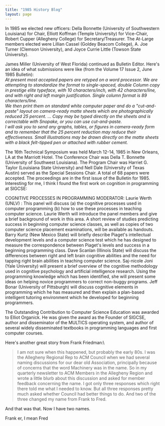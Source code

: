 ```yaml
---
title: "1985 History Blog"
layout: page
---
```


In 1985 we elected new officers: Della Bonnette (University of
Southwestern Louisiana) for Chair, Elliott Koffman (Temple University)
for Vice-Chair, Robert Cupper (Allegheny College) for
Secretary/Treasurer. The At-Large members elected were Lillian Cassel
(Goldey Beacom College), A. Joe Turner (Clemson University), and Joyce
Currie Little (Towson State University).

James Miller (University of West Florida) continued as Bulletin Editor.
Here's an idea of what submissions were like (from the Volume 17 Issue
2, June 1985 Bulletin):\
*At present most accepted papers are retyped on a word processor. We are
attempting to standardize the format to single-spaced, double Column
copy in prestige elite typeface, with 10 characters/inch, with 42
characters/line, and with right and left margin justification. Single
column format is 89 characters/line.*\
*We then print them on standard white computer paper and do a
\"cut-and-paste\" layout on camera-ready matte sheets which are
photographically reduced 25 percent. ... Copy may be typed directly on
the sheets and is correctable with Snopake, or you can use
cut-and-paste.*\
*I will ask you to send any graphs, tables, or figures in camera-ready
form and to remember that the 25 percent reduction may reduce their
effectiveness. Small illustrations may be drawn directly on the matte
sheets with a black felt-tipped pen or attached with rubber cement.*

The 16th Technical Symposium was held March 12-14, 1985 in New Orleans,
LA at the Marriott Hotel. The Conference Chair was Della T. Bonnette
(University of Southwest Louisiana). The Program Chair was Harriet G.
Taylor (Louisiana State University) and Nell Dale (University of Texas
Austin) served as the Special Sessions Chair. A total of 68 papers were
accepted. The proceedings are in the first issue of the Bulletin for
1985. Interesting for me, I think I found the first work on cognition in
programming at SIGCSE:

COGNITIVE PROCESSES IN PROGRAMMING MODERATOR: Laurie Werth (UNLV)
:   This panel will discuss (a) the cognitive processes used in computer
    programming (b) how to use these processes in teaching computer
    science. Laurie Werth will introduce the panel members and give a
    brief background of work in this area. A short review of studies
    predicting success in beginning computer science classes, as well as
    copies of two computer science placement examinations, will be
    available as handouts.\
    Barry Kurtz (New Mexico State) will briefly describe Piaget\'s
    intellectual development levels and a computer science test which he
    has designed to measure the correspondence between Piaget\'s levels
    and success in a beginning programming class. Dave Scanlan (Illinois
    State) will discuss the differences between right and left brain
    cognitive abilities and the need for tapping right brain abilities
    in teaching computer science. Saj-nicole Joni (Yale University) will
    present a brief overview of the cognitive methodology used in
    cognitive psychology and artificial intelligence research. Using the
    programming knowledge which has been identified, she will present
    some ideas on helping novice programmers to correct non-buggy
    programs. Jeff Bonar (University of Pittsburgh) will discuss
    cognitive elements in programming which he has measured and then
    explain a plan-based intelligent tutoring environment which he
    developed for beginning programmers.

The Outstanding Contribution to Computer Science Education was awarded
to Elliot Organick. He was given the award as the Founder of SIGCSE,
author and disseminator of the MULTICS operating system, and author of
several widely disseminated textbooks in programming languages and first
computer courses.

Here's another great story from Frank Friedman:\

> I am not sure when this happened, but probably the early 80s. I was
> the Allegheny Regional Rep to ACM Council when we had several naming
> discussions for our dear old Association, principally because of
> concerns that the word Machinery was in the name. So in my quarterly
> newsletter to ACM Members in the Allegheny Region and wrote a little
> blurb about this discussion and asked for member feedback concerning
> the name. I got only three responses which right there told me what I
> needed to know. But all three responses pretty much asked whether
> Council had better things to do. And two of the three changed my name
> from Frank to Fred.

And that was that. Now I have two names.

Frank er, I mean Fred